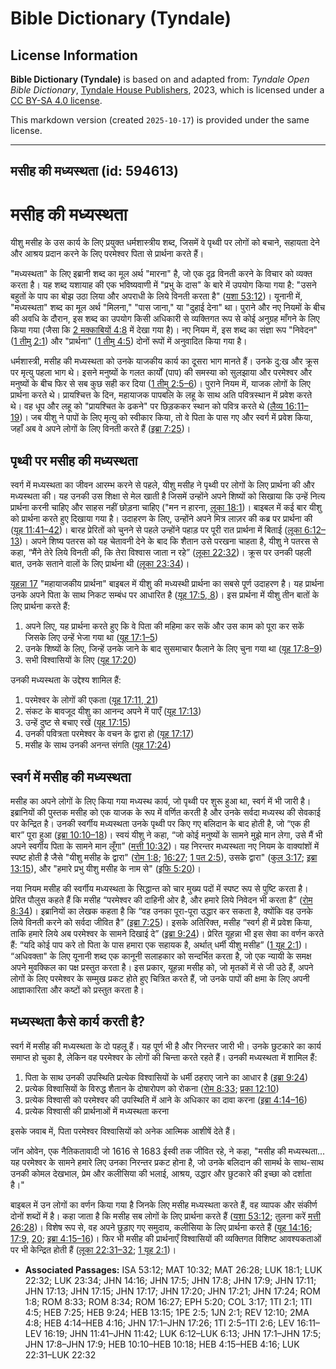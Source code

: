 # Bible Dictionary (Tyndale)

## License Information

**Bible Dictionary (Tyndale)** is based on and adapted from: _Tyndale Open Bible Dictionary_, [Tyndale House Publishers](https://tyndaleopenresources.com/), 2023, which is licensed under a [CC BY-SA 4.0 license](https://creativecommons.org/licenses/by-sa/4.0/legalcode.en).

This markdown version (created `2025-10-17`) is provided under the same license.



--------------------------------

## मसीह की मध्यस्थता (id: 594613)

मसीह की मध्यस्थता
=================

यीशु मसीह के उस कार्य के लिए प्रयुक्त धर्मशास्त्रीय शब्द, जिसमें वे पृथ्वी पर लोगों को बचाने, सहायता देने और आश्रय प्रदान करने के लिए परमेश्वर पिता से प्रार्थना करते हैं।

"मध्यस्थता" के लिए इब्रानी शब्द का मूल अर्थ "मारना" है, जो एक दृढ़ विनती करने के विचार को व्यक्त करता है। यह शब्द यशायाह की एक भविष्यवाणी में "प्रभु के दास" के बारे में उपयोग किया गया है: "उसने बहुतों के पाप का बोझ उठा लिया और अपराधी के लिये विनती करता है" ([यशा 53:12](https://ref.ly/Isa53:12))। यूनानी में, "मध्यस्थता" शब्द का मूल अर्थ "मिलना," "पास जाना," या "दुहाई देना" था। पुराने और नए नियमों के बीच की अवधि के दौरान, इस शब्द का उपयोग किसी अधिकारी से व्यक्तिगत रूप से कोई अनुग्रह माँगने के लिए किया गया (जैसा कि [2 मक्काबियों 4:8](https://ref.ly/2Macc4:8) में देखा गया है)। नए नियम में, इस शब्द का संज्ञा रूप "निवेदन" ([1 तीमु 2:1](https://ref.ly/1Tim2:1)) और "प्रार्थना" ([1 तीमु 4:5](https://ref.ly/1Tim4:5)) दोनों रूपों में अनुवादित किया गया है।

धर्मशास्त्री, मसीह की मध्यस्थता को उनके याजकीय कार्य का दूसरा भाग मानते हैं। उनके दु:ख और क्रूस पर मृत्यु पहला भाग थे। इसने मनुष्यों के गलत कार्यों (पाप) की समस्या को सुलझाया और परमेश्वर और मनुष्यों के बीच फिर से सब कुछ सही कर दिया ([1 तीमु 2:5–6](https://ref.ly/1Tim2:5-1Tim2:6))। पुराने नियम में, याजक लोगों के लिए प्रार्थना करते थे। प्रायश्चित्त के दिन, महायाजक पापबलि के लहू के साथ अति पवित्रस्थान में प्रवेश करते थे। वह धूप और लहू को "प्रायश्चित के ढकने" पर छिड़ककर स्थान को पवित्र करते थे ([लैव्य 16:11–19](https://ref.ly/Lev16:11-Lev16:19))। जब यीशु ने पापों के लिए मृत्यु को स्वीकार किया, तो वे पिता के पास गए और स्वर्ग में प्रवेश किया, जहाँ अब वे अपने लोगों के लिए विनती करते हैं ([इब्रा 7:25](https://ref.ly/Heb7:25))।

पृथ्वी पर मसीह की मध्यस्थता
---------------------------

स्वर्ग में मध्यस्थता का जीवन आरम्भ करने से पहले, यीशु मसीह ने पृथ्वी पर लोगों के लिए प्रार्थना की और मध्यस्थता की। यह उनकी उस शिक्षा से मेल खाती है जिसमें उन्होंने अपने शिष्यों को सिखाया कि उन्हें नित्य प्रार्थना करनी चाहिए और साहस नहीं छोड़ना चाहिए ("मन न हारना, [लूका 18:1](https://ref.ly/Luke18:1))। बाइबल में कई बार यीशु को प्रार्थना करते हुए दिखाया गया है। उदाहरण के लिए, उन्होंने अपने मित्र लाज़र की कब्र पर प्रार्थना की ([यूह 11:41–42](https://ref.ly/John11:41-John11:42))। बारह प्रेरितों को चुनने से पहले उन्होंने पहाड़ पर पूरी रात प्रार्थना में बिताई ([लूका 6:12–13](https://ref.ly/Luke6:12-Luke6:13))। अपने शिष्य पतरस को यह चेतावनी देने के बाद कि शैतान उसे परखना चाहता है, यीशु ने पतरस से कहा, “मैंने तेरे लिये विनती की, कि तेरा विश्वास जाता न रहे” ([लूका 22:32](https://ref.ly/Luke22:32))। क्रूस पर उनकी पहली बात, उनके सताने वालों के लिए प्रार्थना थी ([लूका 23:34](https://ref.ly/Luke23:34))।

[यूहन्ना 17](https://ref.ly/John17:1-John17:26) "महायाजकीय प्रार्थना" बाइबल में यीशु की मध्यस्थी प्रार्थना का सबसे पूर्ण उदाहरण है। यह प्रार्थना उनके अपने पिता के साथ निकट सम्बंध पर आधारित है ([यूह 17:5, 8](https://ref.ly/John17:5))। इस प्रार्थना में यीशु तीन बातों के लिए प्रार्थना करते हैं:

1. अपने लिए, यह प्रार्थना करते हुए कि वे पिता की महिमा कर सकें और उस काम को पूरा कर सकें जिसके लिए उन्हें भेजा गया था ([यूह 17:1–5](https://ref.ly/John17:1-John17:5))
2. उनके शिष्यों के लिए, जिन्हें उनके जाने के बाद सुसमाचार फैलाने के लिए चुना गया था ([यूह 17:8–9](https://ref.ly/John17:8-John17:9))
3. सभी विश्वासियों के लिए ([यूह 17:20](https://ref.ly/John17:20))

उनकी मध्यस्थता के उद्देश्य शामिल हैं:

1. परमेश्वर के लोगों की एकता ([यूह 17:11, 21](https://ref.ly/John17:11))
2. संकट के बावजूद यीशु का आनन्द अपने में पाएँ ([यूह 17:13](https://ref.ly/John17:13))
3. उन्हें दुष्ट से बचाए रखें ([यूह 17:15](https://ref.ly/John17:15))
4. उनकी पवित्रता परमेश्वर के वचन के द्वारा हो ([यूह 17:17](https://ref.ly/John17:17))
5. मसीह के साथ उनकी अनन्त संगति ([यूह 17:24](https://ref.ly/John17:24))

स्वर्ग में मसीह की मध्यस्थता
----------------------------

मसीह का अपने लोगों के लिए किया गया मध्यस्थ कार्य, जो पृथ्वी पर शुरू हुआ था, स्वर्ग में भी जारी है। इब्रानियों की पुस्तक मसीह को एक याजक के रूप में वर्णित करती है और उनके सर्वदा मध्यस्थ की सेवकाई पर केन्द्रित है। उनकी स्वर्गीय मध्यस्थता उनके पृथ्वी पर किए गए बलिदान के बाद होती है, जो “एक ही बार” पूरा हुआ ([इब्रा 10:10–18](https://ref.ly/Heb10:10-Heb10:18))। स्वयं यीशु ने कहा, “जो कोई मनुष्यों के सामने मुझे मान लेगा, उसे मैं भी अपने स्वर्गीय पिता के सामने मान लूँगा" ([मत्ती 10:32](https://ref.ly/Matt10:32))। यह निरन्तर मध्यस्थता नए नियम के वाक्यांशों में स्पष्ट होती है जैसे "यीशु मसीह के द्वारा" ([रोम 1:8](https://ref.ly/Rom1:8); [16:27](https://ref.ly/Rom16:27); [1 पत 2:5](https://ref.ly/1Pet2:5)), उसके द्वारा" ([कुल 3:17](https://ref.ly/Col3:17); [इब्रा 13:15](https://ref.ly/Heb13:15)), और "हमारे प्रभु यीशु मसीह के नाम से" ([इफि 5:20](https://ref.ly/Eph5:20))।

नया नियम मसीह की स्वर्गीय मध्यस्थता के सिद्धान्त को चार मुख्य पदों में स्पष्ट रूप से पुष्टि करता है। प्रेरित पौलुस कहते हैं कि मसीह “परमेश्वर की दाहिनी ओर है, और हमारे लिये निवेदन भी करता है” ([रोम 8:34](https://ref.ly/Rom8:34))। इब्रानियों का लेखक कहता है कि “वह उनका पूरा\-पूरा उद्धार कर सकता है, क्योंकि वह उनके लिये विनती करने को सर्वदा जीवित है” ([इब्रा 7:25](https://ref.ly/Heb7:25))। इसके अतिरिक्त, मसीह “स्वर्ग ही में प्रवेश किया, ताकि हमारे लिये अब परमेश्वर के सामने दिखाई दे” ([इब्रा 9:24](https://ref.ly/Heb9:24))। प्रेरित यूहन्ना भी इस सेवा का वर्णन करते हैं: “यदि कोई पाप करे तो पिता के पास हमारा एक सहायक है, अर्थात् धर्मी यीशु मसीह” ([1 यूह 2:1](https://ref.ly/1John2:1))। “अधिवक्ता" के लिए यूनानी शब्द एक कानूनी सलाहकार को सन्दर्भित करता है, जो एक न्यायी के समक्ष अपने मुवक्किल का पक्ष प्रस्तुत करता है। इस प्रकार, यूहन्ना मसीह को, जो मृतकों में से जी उठे हैं, अपने लोगों के लिए परमेश्वर के सम्मुख प्रकट होते हुए चित्रित करते हैं, जो उनके पापों की क्षमा के लिए अपनी आज्ञाकारिता और कष्टों को प्रस्तुत करता है।

मध्यस्थता कैसे कार्य करती है?
-----------------------------

स्वर्ग में मसीह की मध्यस्थता के दो पहलू हैं। यह पूर्ण भी है और निरन्तर जारी भी। उनके छुटकारे का कार्य समाप्त हो चुका है, लेकिन वह परमेश्वर के लोगों की चिन्ता करते रहते हैं। उनकी मध्यस्थता में शामिल हैं:

1. पिता के साथ उनकी उपस्थिति प्रत्येक विश्वासियों के धर्मी ठहराए जाने का आधार है ([इब्रा 9:24](https://ref.ly/Heb9:24))
2. प्रत्येक विश्वासियों के विरुद्ध शैतान के दोषारोपण को रोकना ([रोम 8:33](https://ref.ly/Rom8:33); [प्रका 12:10](https://ref.ly/Rev12:10))
3. प्रत्येक विश्वासी को परमेश्वर की उपस्थिति में आने के अधिकार का दावा करना ([इब्रा 4:14–16](https://ref.ly/Heb4:14-Heb4:16))
4. प्रत्येक विश्वासी की प्रार्थनाओं में मध्यस्थता करना

इसके जवाब में, पिता परमेश्वर विश्वासियों को अनेक आत्मिक आशीषें देते हैं। 

जॉन ओवेन, एक नैतिकतावादी जो 1616 से 1683 ईस्वी तक जीवित रहे, ने कहा, "मसीह की मध्यस्थता... यह परमेश्वर के सामने हमारे लिए उनका निरन्तर प्रकट होना है, जो उनके बलिदान की सामर्थ के साथ\-साथ उनकी कोमल देखभाल, प्रेम और कलीसिया की भलाई, आश्रय, उद्धार और छुटकारे की इच्छा को दर्शाता है।"

बाइबल में उन लोगों का वर्णन किया गया है जिनके लिए मसीह मध्यस्थता करते हैं, वह व्यापक और संकीर्ण दोनों शब्दों में है। कहा जाता है कि मसीह सब लोगों के लिए प्रार्थना करते हैं ([यशा 53:12](https://ref.ly/Isa53:12); तुलना करें [मत्ती 26:28](https://ref.ly/Matt26:28))। विशेष रूप से, वह अपने छुड़ाए गए समुदाय, कलीसिया के लिए प्रार्थना करते हैं ([यूह 14:16](https://ref.ly/John14:16); [17:9,](https://ref.ly/John17:9) [20](https://ref.ly/John17:20); [इब्रा 4:15–16](https://ref.ly/Heb4:15-Heb4:16))। फिर भी मसीह की प्रार्थनाएँ विश्वासियों की व्यक्तिगत विशिष्ट आवश्यकताओं पर भी केन्द्रित होती हैं ([लूका 22:31–32](https://ref.ly/Luke22:31-Luke22:32); [1 यूह 2:1](https://ref.ly/1John2:1))।

* **Associated Passages:** ISA 53:12; MAT 10:32; MAT 26:28; LUK 18:1; LUK 22:32; LUK 23:34; JHN 14:16; JHN 17:5; JHN 17:8; JHN 17:9; JHN 17:11; JHN 17:13; JHN 17:15; JHN 17:17; JHN 17:20; JHN 17:21; JHN 17:24; ROM 1:8; ROM 8:33; ROM 8:34; ROM 16:27; EPH 5:20; COL 3:17; 1TI 2:1; 1TI 4:5; HEB 7:25; HEB 9:24; HEB 13:15; 1PE 2:5; 1JN 2:1; REV 12:10; 2MA 4:8; HEB 4:14–HEB 4:16; JHN 17:1–JHN 17:26; 1TI 2:5–1TI 2:6; LEV 16:11–LEV 16:19; JHN 11:41–JHN 11:42; LUK 6:12–LUK 6:13; JHN 17:1–JHN 17:5; JHN 17:8–JHN 17:9; HEB 10:10–HEB 10:18; HEB 4:15–HEB 4:16; LUK 22:31–LUK 22:32

